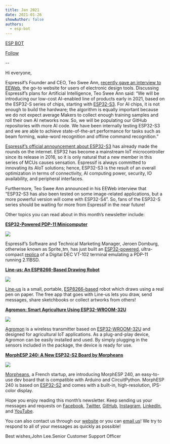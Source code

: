 ```yaml
---
title: Jan 2021
date: 2021-01-26
showAuthor: false
authors: 
  - esp-bot
---
```

[ESP BOT](https://medium.com/@espbot?source=post_page-----7081da5e5da8--------------------------------)

[Follow](https://medium.com/m/signin?actionUrl=https%3A%2F%2Fmedium.com%2F_%2Fsubscribe%2Fuser%2F71611a95e5c4&operation=register&redirect=https%3A%2F%2Fblog.espressif.com%2Fjan-2021-7081da5e5da8&user=ESP+BOT&userId=71611a95e5c4&source=post_page-71611a95e5c4----7081da5e5da8---------------------post_header-----------)

--

Hi everyone,

Espressif’s Founder and CEO, Teo Swee Ann, [recently gave an interview to EEWeb](https://www.eeweb.com/esp32-solutions-enable-ai-for-iot-interview-with-espressif-systems-ceo/), the go-to website for users of electronic design tools. Discussing Espressif’s plans for Artificial Intelligence, Teo Swee Ann said: “We will be introducing our low-cost AI-enabled line of products early in 2021, based on the ESP32-S series of chips, starting with [ESP32-S3](https://www.espressif.com/en/products/socs/esp32-s3). For AI chips, it is not enough to build the hardware; the algorithm is equally important because we do not expect average Makers to collect enough training samples and roll their own AI networks now. So, we will be populating our GitHub repositories with more AI code. We have been internally testing ESP32-S3 and we are able to achieve state-of-the-art performance for tasks such as beam forming, wake-word recognition and offline command recognition.”

[Espressif’s official announcement about ESP32-S3](https://www.espressif.com/en/news/ESP32_S3) has already made the rounds on the internet. ESP32 has become a mainstream IoT microcontroller since its release in 2016, so it is only natural that a new member in this series of MCUs causes sensation. Espressif is always committed to innovating its AIoT solutions; hence, ESP32-S3 is the result of an overall optimization in terms of connectivity, AI computing power, security, IO availability, and peripheral interfaces.

Furthermore, Teo Swee Ann announced in his EEWeb interview that “ESP32-S3 has also been tested on some image-related applications, but a more powerful version will come with ESP32-S4”. So, fans of the ESP32-S series should be waiting for more from Espressif in the near future!

Other topics you can read about in this month’s newsletter include:

[__ESP32-Powered PDP-11 Minicomputer__ ](https://www.espressif.com/en/news/news/ESP32-Powered_PDP-11)

![](https://miro.medium.com/v2/resize:fit:640/format:webp/0*w1YubldpG1xYUch0.png)

Espressif’s Software and Technical Marketing Manager, Jeroen Domburg, otherwise known as Sprite_tm, has just built an [ESP32-powered](https://docs.espressif.com/projects/esp-idf/en/latest/esp32/hw-reference/esp32/get-started-wrover-kit.html), ultra-compact [replica](http://spritesmods.com/?art=minipdp11) of a Digital DEC VT-102 terminal emulating a PDP-11 running 2.11BSD.

[__Line-us: An ESP8266-Based Drawing Robot__ ](https://www.espressif.com/en/news/Line-us)

![](https://miro.medium.com/v2/resize:fit:640/format:webp/0*kfB8gioi0xf4h-N-.png)

[Line-us](http://www.line-us.com/) is a small, portable, [ESP8266-based](https://www.espressif.com/en/products/socs/esp8266) robot which draws using a real pen on paper. The free app that goes with Line-us lets you draw, send messages, share sketchbooks or collect artworks from others!

[__Agromon: Smart Agriculture Using ESP32-WROOM-32U__ ](https://www.espressif.com/en/news/Agromon)

![](https://miro.medium.com/v2/resize:fit:640/format:webp/0*Lx4vG9YXZZDE9Phw.png)

[Agromon](https://www.wondernica.com/agromon.html#) is a wireless transmitter based on [ESP32-WROOM-32U](https://www.espressif.com/sites/default/files/documentation/esp32-wroom-32d_esp32-wroom-32u_datasheet_en.pdf) and designed for agricultural IoT applications. As a plug-and-play device, Agromon can be easily installed and used. By simply plugging in the sensors included in the package, the device is ready for use.

[__MorphESP 240: A New ESP32-S2 Board by Morpheans__ ](https://www.espressif.com/en/news/MorphESP_240)

![](https://miro.medium.com/v2/resize:fit:640/format:webp/0*iB8zsmVf0jFGmD43.png)

[Morpheans](http://www.morpheans.com/), a French startup, are introducing MorphESP 240, an easy-to-use dev board that is compatible with Arduino and CircuitPython. MorphESP 240 is based on [ESP32-S2](https://www.espressif.com/en/products/socs/esp32-s2) and comes with a built-in, high-resolution, IPS-color display.

Hope you enjoy reading this month’s newsletter. Keep sending us your messages and requests on [Facebook](https://espressif.us15.list-manage.com/track/click?u=40830afd8eb6f70ab5e47b7a4&id=ea3d9a8d59&e=309e9b0452), [Twitter](https://espressif.us15.list-manage.com/track/click?u=40830afd8eb6f70ab5e47b7a4&id=6ea0dcc790&e=309e9b0452), [GitHub](https://espressif.us15.list-manage.com/track/click?u=40830afd8eb6f70ab5e47b7a4&id=0a95dfea49&e=309e9b0452), [Instagram](https://espressif.us15.list-manage.com/track/click?u=40830afd8eb6f70ab5e47b7a4&id=c8d96c4826&e=309e9b0452), [LinkedIn](https://espressif.us15.list-manage.com/track/click?u=40830afd8eb6f70ab5e47b7a4&id=e377c4048b&e=309e9b0452), and [YouTube](https://espressif.us15.list-manage.com/track/click?u=40830afd8eb6f70ab5e47b7a4&id=dc2c18b045&e=309e9b0452).

You can also contact us through our [website](https://espressif.us15.list-manage.com/track/click?u=40830afd8eb6f70ab5e47b7a4&id=f1dff01f8c&e=309e9b0452) or you can [email us](mailto://newsletter@espressif.com)! We try to respond to all of your messages as quickly as possible!

Best wishes,John Lee.Senior Customer Support Officer
